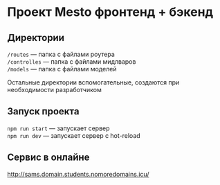 # Проект Mesto фронтенд + бэкенд

## Директории

`/routes` — папка с файлами роутера  
`/controlles` — папка с файлами мидлваров  
`/models` — папка с файлами моделей  
  
Остальные директории вспомогательные, создаются при необходимости разработчиком

## Запуск проекта

`npm run start` — запускает сервер   
`npm run dev` — запускает сервер с hot-reload

## Сервис в онлайне

http://sams.domain.students.nomoredomains.icu/